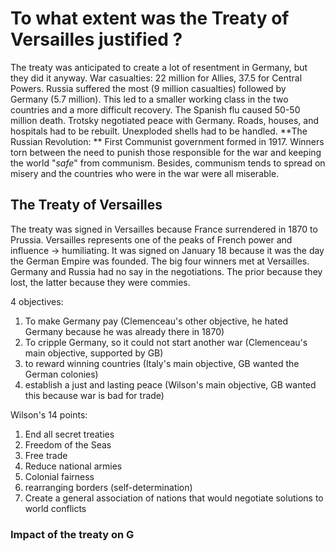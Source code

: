 
# To what extent was the Treaty of Versailles justified ?

The treaty was anticipated to create a lot of resentment in Germany, but they did it anyway. War casualties: 22 million for Allies, 37.5 for Central Powers. Russia suffered the most (9 million casualties) followed by Germany (5.7 million). This led to a smaller working class in the two countries and a more difficult recovery. The Spanish flu caused 50-50 million death. Trotsky negotiated peace with Germany. Roads, houses, and hospitals had to be rebuilt. Unexploded shells had to be handled. 
**The Russian Revolution: ** First Communist government formed in 1917. Winners torn between the need to punish those responsible for the war and keeping the world "*safe*" from communism. Besides, communism tends to spread on misery and the countries who were in the war were all miserable.

## The Treaty of Versailles

The treaty was signed in Versailles because France surrendered in 1870 to Prussia. Versailles represents one of the peaks of French power and influence → humiliating. It was signed on January 18 because it was the day the German Empire was founded. The big four winners met at Versailles. Germany and Russia had no say in the negotiations. The prior because they lost, the latter because they were commies. 

4 objectives:

1. To make Germany pay (Clemenceau's other objective, he hated Germany because he was already there in 1870)
2. To cripple Germany, so it could not start another war (Clemenceau's main objective, supported by GB)
3. to reward winning countries (Italy's main objective, GB wanted the German colonies)
4. establish a just and lasting peace (Wilson's main objective, GB wanted this because war is bad for trade)

Wilson's 14 points:

1. End all secret treaties
2. Freedom of the Seas
3. Free trade
4. Reduce national armies
5. Colonial fairness
6. rearranging borders (self-determination)
7. Create a general association of nations that would negotiate solutions to world conflicts

### Impact of the treaty on G
<!--stackedit_data:
eyJoaXN0b3J5IjpbMTEzMTc3MTE2MiwtMTQxNjU5ODg2XX0=
-->